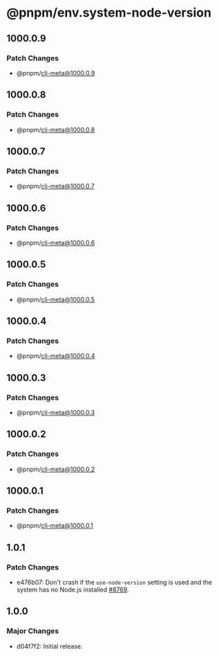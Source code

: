 # @pnpm/env.system-node-version

## 1000.0.9

### Patch Changes

- @pnpm/cli-meta@1000.0.9

## 1000.0.8

### Patch Changes

- @pnpm/cli-meta@1000.0.8

## 1000.0.7

### Patch Changes

- @pnpm/cli-meta@1000.0.7

## 1000.0.6

### Patch Changes

- @pnpm/cli-meta@1000.0.6

## 1000.0.5

### Patch Changes

- @pnpm/cli-meta@1000.0.5

## 1000.0.4

### Patch Changes

- @pnpm/cli-meta@1000.0.4

## 1000.0.3

### Patch Changes

- @pnpm/cli-meta@1000.0.3

## 1000.0.2

### Patch Changes

- @pnpm/cli-meta@1000.0.2

## 1000.0.1

### Patch Changes

- @pnpm/cli-meta@1000.0.1

## 1.0.1

### Patch Changes

- e476b07: Don't crash if the `use-node-version` setting is used and the system has no Node.js installed [#8769](https://github.com/pnpm/pnpm/issues/8769).

## 1.0.0

### Major Changes

- d04f7f2: Initial release.

